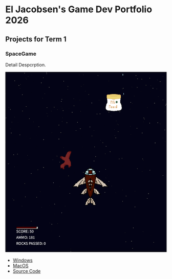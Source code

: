 # El Jacobsen's Game Dev Portfolio 2026

## Projects for Term 1

### SpaceGame

Detail Despcrption.

![Running Game](https://github.com/el-jacobsen/gdportfolio_el/blob/main/images/spacegame01.png?raw=true)

* [Windows]()
* [MacOS](https://github.com/user-attachments/files/23056525/macos-aarch64.zip)
* [Source Code](https://github.com/el-jacobsen/gdportfolio_el/tree/main/src/SpaceGame_el)
